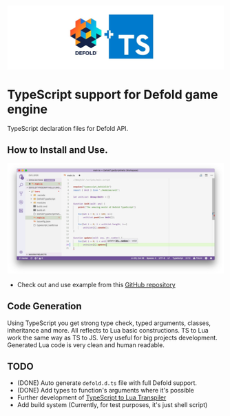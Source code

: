 ![Defold TypeScript](img/logo.jpg?raw=true "Defold TypeScript")

# TypeScript support for Defold game engine
TypeScript declaration files for Defold API.

## How to Install and Use.
![VS Code Defold TypeScript](img/vscode.jpg?raw=true "VS Code Defold TypeScript")
- Check out and use example from this [GitHub repository](https://github.com/dasannikov/DefoldTypeScriptHello)

## Code Generation
Using TypeScript you get strong type check, typed arguments, classes, inheritance and more. All reflects to Lua basic constructions. TS to Lua work the same way as TS to JS. Very useful for big projects development. Generated Lua code is very clean and human readable. 

## TODO
- (DONE) Auto generate `defold.d.ts` file with full Defold support.
- (DONE) Add types to function's arguments where it's possible
- Further development of [TypeScript to Lua Transpiler](https://github.com/Perryvw/TypescriptToLua)
- Add build system (Currently, for test purposes, it's just shell script)
